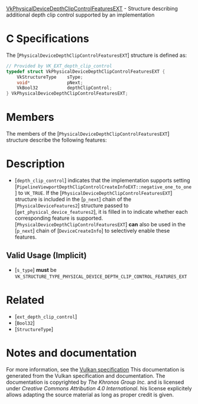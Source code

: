 [VkPhysicalDeviceDepthClipControlFeaturesEXT](https://www.khronos.org/registry/vulkan/specs/1.3-extensions/man/html/VkPhysicalDeviceDepthClipControlFeaturesEXT.html) - Structure describing additional depth clip control supported by an implementation

# C Specifications
The [`PhysicalDeviceDepthClipControlFeaturesEXT`] structure is defined
as:
```c
// Provided by VK_EXT_depth_clip_control
typedef struct VkPhysicalDeviceDepthClipControlFeaturesEXT {
    VkStructureType    sType;
    void*              pNext;
    VkBool32           depthClipControl;
} VkPhysicalDeviceDepthClipControlFeaturesEXT;
```

# Members
The members of the [`PhysicalDeviceDepthClipControlFeaturesEXT`]
structure describe the following features:

# Description
- [`depth_clip_control`] indicates that the implementation supports setting [`PipelineViewportDepthClipControlCreateInfoEXT::negative_one_to_one`] to `VK_TRUE`.
If the [`PhysicalDeviceDepthClipControlFeaturesEXT`] structure is included in the [`p_next`] chain of the
[`PhysicalDeviceFeatures2`] structure passed to
[`get_physical_device_features2`], it is filled in to indicate whether each
corresponding feature is supported.
[`PhysicalDeviceDepthClipControlFeaturesEXT`] **can**  also be used in the [`p_next`] chain of
[`DeviceCreateInfo`] to selectively enable these features.
## Valid Usage (Implicit)
-  [`s_type`] **must**  be `VK_STRUCTURE_TYPE_PHYSICAL_DEVICE_DEPTH_CLIP_CONTROL_FEATURES_EXT`

# Related
- [`ext_depth_clip_control`]
- [`Bool32`]
- [`StructureType`]

# Notes and documentation
For more information, see the [Vulkan specification](https://www.khronos.org/registry/vulkan/specs/1.3-extensions/html/vkspec.html)
This documentation is generated from the Vulkan specification and documentation.
The documentation is copyrighted by *The Khronos Group Inc.* and is licensed under *Creative Commons Attribution 4.0 International*.
his license explicitely allows adapting the source material as long as proper credit is given.
        